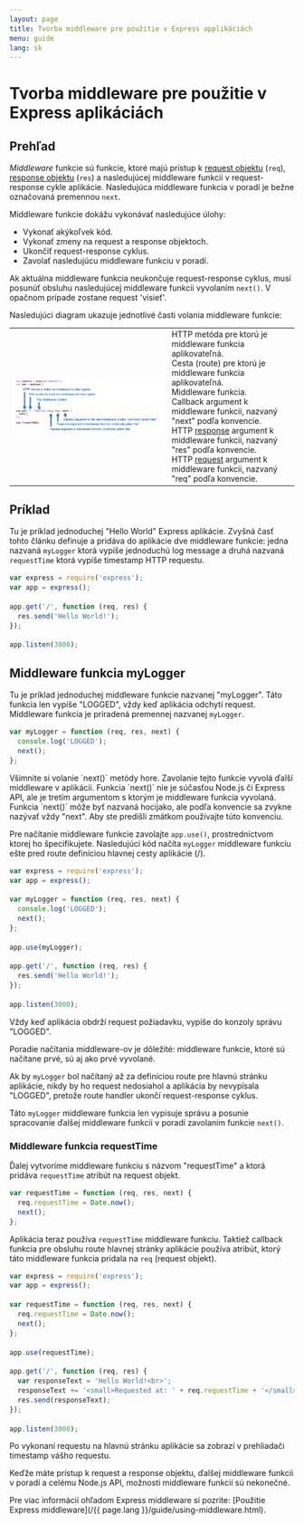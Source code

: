```yaml
---
layout: page
title: Tvorba middleware pre použitie v Express applikáciách
menu: guide
lang: sk
---
```

<!---
 Copyright (c) 2016 StrongLoop, IBM, and Express Contributors
 License: MIT
-->

# Tvorba middleware pre použitie v Express aplikáciách

<h2>Prehľad</h2>

_Middleware_ funkcie sú funkcie, ktoré majú prístup k [request objektu](/4x/api.html#req)  (`req`), [response objektu](/4x/api.html#res) (`res`) a nasledujúcej middleware funkcii v request-response cykle aplikácie. Nasledujúca middleware funkcia v poradí je bežne označovaná premennou `next`.

Middleware funkcie dokážu vykonávať nasledujúce úlohy:

* Vykonať akýkoľvek kód.
* Vykonať zmeny na request a response objektoch.
* Ukončiť request-response cyklus.
* Zavolať nasledujúcu middleware funkciu v poradí.

Ak aktuálna middleware funkcia neukončuje request-response cyklus, musí posunúť obsluhu nasledujúcej middleware funkcii vyvolaním `next()`. V opačnom prípade zostane request 'visieť'.

Nasledujúci diagram ukazuje jednotlivé časti volania middleware funkcie:

<table id="mw-fig">
<tr><td id="mw-fig-imgcell">
<img src="/images/express-mw.png" id="mw-fig-img" />
</td>
<td class="mw-fig-callouts">
<div class="callout" id="callout1">HTTP metóda pre ktorú je middleware funkcia aplikovateľná.</div>

<div class="callout" id="callout2">Cesta (route) pre ktorú je middleware funkcia aplikovateľná.</div>

<div class="callout" id="callout3">Middleware funkcia.</div>

<div class="callout" id="callout4">Callback argument k middleware funkcii, nazvaný "next" podľa konvencie.</div>

<div class="callout" id="callout5">HTTP <a href="/en/4x/api.html#res">response</a> argument k middleware funkcii, nazvaný "res" podľa konvencie.</div>

<div class="callout" id="callout6">HTTP <a href="/en/4x/api.html#req">request</a> argument k middleware funkcii, nazvaný "req" podľa konvencie.</div>
</td></tr>
</table>

<h2>Príklad</h2>

Tu je príklad jednoduchej "Hello World" Express aplikácie.
Zvyšná časť tohto článku definuje a pridáva do aplikácie dve middleware funkcie:
jedna nazvaná `myLogger` ktorá vypíše jednoduchú log message a druhá nazvaná `requestTime` ktorá vypíše timestamp HTTP requestu.

```js
var express = require('express');
var app = express();

app.get('/', function (req, res) {
  res.send('Hello World!');
});

app.listen(3000);
```

<h2>Middleware funkcia myLogger</h2>

Tu je príklad jednoduchej middleware funkcie nazvanej "myLogger". Táto funkcia len vypíše "LOGGED", vždy keď aplikácia odchytí request. Middleware funkcia je priradená premennej nazvanej `myLogger`.

```js
var myLogger = function (req, res, next) {
  console.log('LOGGED');
  next();
};
```

<div class="doc-box doc-notice" markdown="1">
Všimnite si volanie `next()` metódy hore. Zavolanie tejto funkcie vyvolá ďalší middleware v aplikácii.
Funkcia `next()` nie je súčasťou Node.js či Express API, ale je tretím argumentom s ktorým je middleware funkcia vyvolaná.
Funkcia `next()` môže byť nazvaná hocijako, ale podľa konvencie sa zvykne nazývať vždy "next".
Aby ste predišli zmätkom používajte túto konvenciu.
</div>

Pre načítanie middleware funkcie zavolajte `app.use()`, prostredníctvom ktorej ho špecifikujete.
Nasledujúci kód načíta `myLogger` middleware funkciu ešte pred route definíciou hlavnej cesty aplikácie (/).

```js
var express = require('express');
var app = express();

var myLogger = function (req, res, next) {
  console.log('LOGGED');
  next();
};

app.use(myLogger);

app.get('/', function (req, res) {
  res.send('Hello World!');
});

app.listen(3000);
```

Vždy keď aplikácia obdrží request požiadavku, vypíše do konzoly správu "LOGGED".

Poradie načítania middleware-ov je dôležité: middleware funkcie, ktoré sú načítane prvé, sú aj ako prvé vyvolané.

Ak by `myLogger` bol načítaný až za definíciou route pre hlavnú stránku aplikácie, nikdy by ho request nedosiahol a aplikácia by nevypísala "LOGGED", pretože route handler ukončí request-response cyklus.

Táto `myLogger` middleware funkcia len vypisuje správu a posunie spracovanie ďalšej middleware funkcii v poradí zavolaním funkcie `next()`.

<h3>Middleware funkcia requestTime</h3>

Ďalej vytvoríme middleware funkciu s názvom "requestTime" a ktorá pridáva `requestTime` atribút na request objekt.

```js
var requestTime = function (req, res, next) {
  req.requestTime = Date.now();
  next();
};
```

Aplikácia teraz používa `requestTime` middleware funkciu. Taktiež callback funkcia pre obsluhu route hlavnej stránky aplikácie používa atribút, ktorý táto middleware funkcia pridala na `req` (request objekt).

```js
var express = require('express');
var app = express();

var requestTime = function (req, res, next) {
  req.requestTime = Date.now();
  next();
};

app.use(requestTime);

app.get('/', function (req, res) {
  var responseText = 'Hello World!<br>';
  responseText += '<small>Requested at: ' + req.requestTime + '</small>';
  res.send(responseText);
});

app.listen(3000);
```

Po vykonaní requestu na hlavnú stránku aplikácie sa zobrazí v prehliadači timestamp vášho requestu.

Keďže máte prístup k request a response objektu, ďalšej middleware funkcii v poradí a celému Node.js API, možnosti middleware funkcií sú nekonečné.

Pre viac informácií ohľadom Express middleware si pozrite: [Použitie Express middleware](/{{ page.lang }}/guide/using-middleware.html).
